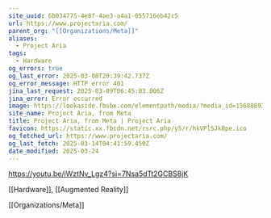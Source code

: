 ```yaml
---
site_uuid: 6b034775-4e8f-4ae3-a4a1-055716eb42c5
url: https://www.projectaria.com/
parent_org: "[[Organizations/Meta]]"
aliases:
  - Project Aria
tags:
  - Hardware
og_errors: true
og_last_error: 2025-03-08T20:39:42.737Z
og_error_message: HTTP error 401
jina_last_request: 2025-03-09T06:45:03.006Z
jina_error: Error occurred
image: https://lookaside.fbsbx.com/elementpath/media/?media_id=156888933607258&version=1741885842
site_name: Project Aria, from Meta
title: Project Aria, from Meta | Project Aria
favicon: https://static.xx.fbcdn.net/rsrc.php/y5/r/hkVPlSJkBpe.ico
og_fetched_url: https://www.projectaria.com/
og_last_fetch: 2025-03-14T04:41:59.450Z
date_modified: 2025-03-24
---
```




https://youtu.be/iWztNv_Lgz4?si=7Nsa5dTt2GCBS8jK

[[Hardware]], [[Augmented Reality]]


[[Organizations/Meta]]
